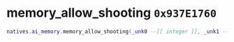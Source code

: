 # memory_allow_shooting `0x937E1760`

```lua
natives.ai_memory.memory_allow_shooting(_unk0 --[[ integer ]], _unk1 --[[ integer ]])
```
